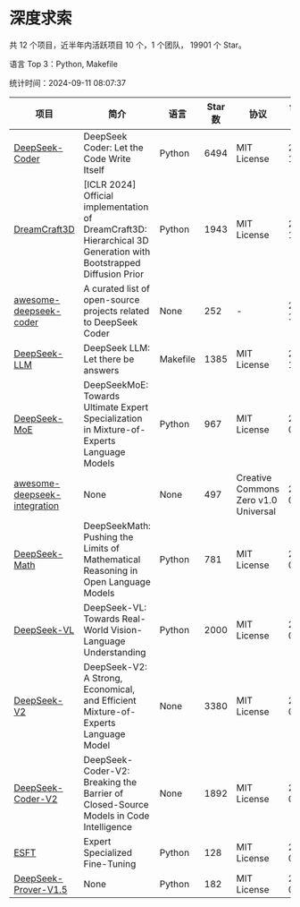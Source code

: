 # 深度求索

共 12 个项目，近半年内活跃项目 10 个，1 个团队， 19901 个 Star。

语言 Top 3：Python, Makefile

统计时间：2024-09-11 08:07:37

| 项目 | 简介 | 语言 | Star 数 | 协议 | 创建时间 | 最后更新时间 | 最后提交时间 |
| --- | --- | --- | --- | --- | --- | --- | --- |
| [DeepSeek-Coder](https://github.com/deepseek-ai/DeepSeek-Coder) | DeepSeek Coder: Let the Code Write Itself | Python | 6494 | MIT License | 2023-10-20 | 2024-09-11 | 2024-05-21 |
| [DreamCraft3D](https://github.com/deepseek-ai/DreamCraft3D) | [ICLR 2024] Official implementation of DreamCraft3D: Hierarchical 3D Generation with Bootstrapped Diffusion Prior | Python | 1943 | MIT License | 2023-10-23 | 2024-09-11 | 2024-08-21 |
| [awesome-deepseek-coder](https://github.com/deepseek-ai/awesome-deepseek-coder) | A curated list of open-source projects related to DeepSeek Coder | None | 252 | - | 2023-11-06 | 2024-09-11 | 2024-04-03 |
| [DeepSeek-LLM](https://github.com/deepseek-ai/DeepSeek-LLM) | DeepSeek LLM: Let there be answers | Makefile | 1385 | MIT License | 2023-11-29 | 2024-09-10 | 2024-02-04 |
| [DeepSeek-MoE](https://github.com/deepseek-ai/DeepSeek-MoE) | DeepSeekMoE: Towards Ultimate Expert Specialization in Mixture-of-Experts Language Models | Python | 967 | MIT License | 2024-01-02 | 2024-09-10 | 2024-01-16 |
| [awesome-deepseek-integration](https://github.com/deepseek-ai/awesome-deepseek-integration) | None | None | 497 | Creative Commons Zero v1.0 Universal | 2024-01-11 | 2024-09-11 | 2024-09-09 |
| [DeepSeek-Math](https://github.com/deepseek-ai/DeepSeek-Math) | DeepSeekMath: Pushing the Limits of Mathematical Reasoning in Open Language Models | Python | 781 | MIT License | 2024-02-05 | 2024-09-10 | 2024-04-15 |
| [DeepSeek-VL](https://github.com/deepseek-ai/DeepSeek-VL) | DeepSeek-VL: Towards Real-World Vision-Language Understanding | Python | 2000 | MIT License | 2024-03-07 | 2024-09-10 | 2024-04-24 |
| [DeepSeek-V2](https://github.com/deepseek-ai/DeepSeek-V2) | DeepSeek-V2: A Strong, Economical, and Efficient Mixture-of-Experts Language Model | None | 3380 | MIT License | 2024-04-22 | 2024-09-11 | 2024-08-10 |
| [DeepSeek-Coder-V2](https://github.com/deepseek-ai/DeepSeek-Coder-V2) | DeepSeek-Coder-V2: Breaking the Barrier of Closed-Source Models in Code Intelligence | None | 1892 | MIT License | 2024-06-14 | 2024-09-11 | 2024-07-03 |
| [ESFT](https://github.com/deepseek-ai/ESFT) | Expert Specialized Fine-Tuning | Python | 128 | MIT License | 2024-07-04 | 2024-09-08 | 2024-08-12 |
| [DeepSeek-Prover-V1.5](https://github.com/deepseek-ai/DeepSeek-Prover-V1.5) | None | Python | 182 | MIT License | 2024-08-15 | 2024-09-11 | 2024-08-16 |
